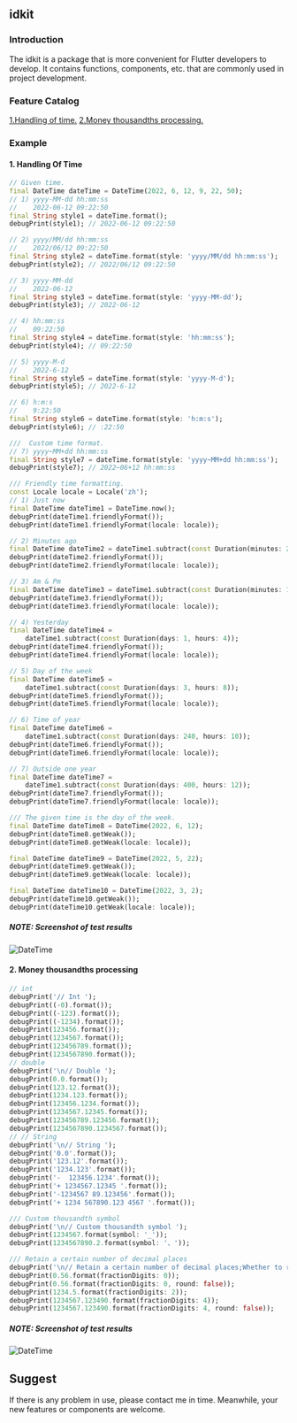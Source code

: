 ## idkit

### Introduction
The idkit is a package that is more convenient for Flutter developers to develop. It contains functions, components, etc. that are commonly used in project development.

### Feature Catalog
[1.Handling of time.](#jump1)
[2.Money thousandths processing.](#jump2)


### Example
#### <p id='jump1'>1. Handling Of Time</p>
```dart
// Given time.
final DateTime dateTime = DateTime(2022, 6, 12, 9, 22, 50);
// 1) yyyy-MM-dd hh:mm:ss
//    2022-06-12 09:22:50
final String style1 = dateTime.format();
debugPrint(style1); // 2022-06-12 09:22:50

// 2) yyyy/MM/dd hh:mm:ss
//    2022/06/12 09:22:50
final String style2 = dateTime.format(style: 'yyyy/MM/dd hh:mm:ss');
debugPrint(style2); // 2022/06/12 09:22:50

// 3) yyyy-MM-dd
//    2022-06-12 
final String style3 = dateTime.format(style: 'yyyy-MM-dd');
debugPrint(style3); // 2022-06-12

// 4) hh:mm:ss
//    09:22:50
final String style4 = dateTime.format(style: 'hh:mm:ss');
debugPrint(style4); // 09:22:50

// 5) yyyy-M-d
//    2022-6-12 
final String style5 = dateTime.format(style: 'yyyy-M-d');
debugPrint(style5); // 2022-6-12

// 6) h:m:s
//    9:22:50 
final String style6 = dateTime.format(style: 'h:m:s');
debugPrint(style6); // :22:50

///  Custom time format.
// 7) yyyy~MM+dd hh:mm:ss
final String style7 = dateTime.format(style: 'yyyy~MM+dd hh:mm:ss');
debugPrint(style7); // 2022~06+12 hh:mm:ss

/// Friendly time formatting.
const Locale locale = Locale('zh');
// 1) Just now
final DateTime dateTime1 = DateTime.now();
debugPrint(dateTime1.friendlyFormat());
debugPrint(dateTime1.friendlyFormat(locale: locale));

// 2) Minutes ago
final DateTime dateTime2 = dateTime1.subtract(const Duration(minutes: 2));
debugPrint(dateTime2.friendlyFormat());
debugPrint(dateTime2.friendlyFormat(locale: locale));

// 3) Am & Pm
final DateTime dateTime3 = dateTime1.subtract(const Duration(minutes: 120));
debugPrint(dateTime3.friendlyFormat());
debugPrint(dateTime3.friendlyFormat(locale: locale));

// 4) Yesterday
final DateTime dateTime4 =
    dateTime1.subtract(const Duration(days: 1, hours: 4));
debugPrint(dateTime4.friendlyFormat());
debugPrint(dateTime4.friendlyFormat(locale: locale));

// 5) Day of the week
final DateTime dateTime5 =
    dateTime1.subtract(const Duration(days: 3, hours: 8));
debugPrint(dateTime5.friendlyFormat());
debugPrint(dateTime5.friendlyFormat(locale: locale));

// 6) Time of year
final DateTime dateTime6 =
    dateTime1.subtract(const Duration(days: 240, hours: 10));
debugPrint(dateTime6.friendlyFormat());
debugPrint(dateTime6.friendlyFormat(locale: locale));

// 7) Outside one year
final DateTime dateTime7 =
    dateTime1.subtract(const Duration(days: 400, hours: 12));
debugPrint(dateTime7.friendlyFormat());
debugPrint(dateTime7.friendlyFormat(locale: locale));

/// The given time is the day of the week.
final DateTime dateTime8 = DateTime(2022, 6, 12);
debugPrint(dateTime8.getWeak());
debugPrint(dateTime8.getWeak(locale: locale));

final DateTime dateTime9 = DateTime(2022, 5, 22);
debugPrint(dateTime9.getWeak());
debugPrint(dateTime9.getWeak(locale: locale));

final DateTime dateTime10 = DateTime(2022, 3, 2);
debugPrint(dateTime10.getWeak());
debugPrint(dateTime10.getWeak(locale: locale));
```
##### NOTE: Screenshot of test results
![DateTime](https://github.com/zhoushuangjian001/idkit/blob/master/readme/datetime.png?raw=true)

#### <p id='jump2'>2. Money thousandths processing</p>

```dart
// int
debugPrint('// Int ');
debugPrint((-0).format());
debugPrint((-123).format());
debugPrint((-1234).format());
debugPrint(123456.format());
debugPrint(1234567.format());
debugPrint(123456789.format());
debugPrint(1234567890.format());
// double
debugPrint('\n// Double ');
debugPrint(0.0.format());
debugPrint(123.12.format());
debugPrint(1234.123.format());
debugPrint(123456.1234.format());
debugPrint(1234567.12345.format());
debugPrint(123456789.123456.format());
debugPrint(1234567890.1234567.format());
// // String
debugPrint('\n// String ');
debugPrint('0.0'.format());
debugPrint('123.12'.format());
debugPrint('1234.123'.format());
debugPrint('-  123456.1234'.format());
debugPrint('+ 1234567.12345 '.format());
debugPrint('-1234567 89.123456'.format());
debugPrint('+ 1234 567890.123 4567 '.format());

/// Custom thousandth symbol
debugPrint('\n// Custom thousandth symbol ');
debugPrint(1234567.format(symbol: '_'));
debugPrint(1234567890.2.format(symbol: '、'));

/// Retain a certain number of decimal places
debugPrint('\n// Retain a certain number of decimal places;Whether to round');
debugPrint(0.56.format(fractionDigits: 0));
debugPrint(0.56.format(fractionDigits: 0, round: false));
debugPrint(1234.5.format(fractionDigits: 2));
debugPrint(1234567.123490.format(fractionDigits: 4));
debugPrint(1234567.123490.format(fractionDigits: 4, round: false));
```
##### NOTE: Screenshot of test results
![DateTime](https://github.com/zhoushuangjian001/idkit/blob/master/readme/datetime.png?raw=true)

## Suggest
If there is any problem in use, please contact me in time. Meanwhile, your new features or components are welcome.